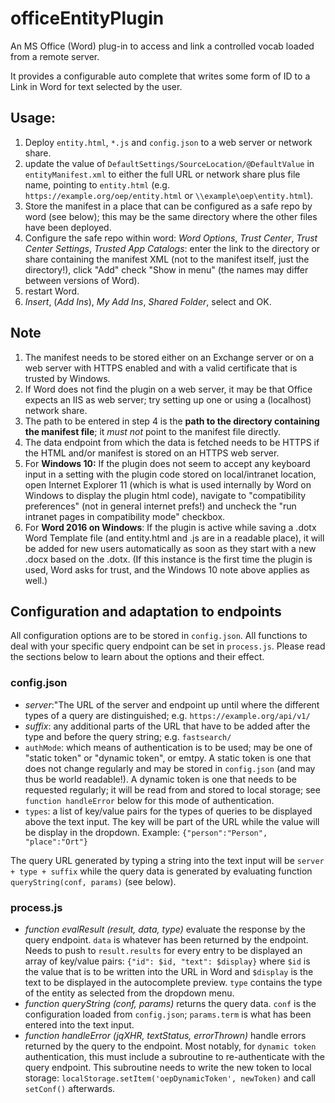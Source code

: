 # officeEntityPlugin
An MS Office (Word) plug-in to access and link a controlled vocab loaded from a remote server.

It provides a configurable auto complete that writes some form of ID to a Link in Word for text selected by the user.

## Usage:

1. Deploy `entity.html`, `*.js` and `config.json` to a web server or network share.
1. update the value of `DefaultSettings/SourceLocation/@DefaultValue` in `entityManifest.xml` to either the full URL or network share plus file name, pointing to `entity.html` (e.g. `https://example.org/oep/entity.html` or `\\example\oep\entity.html`).
2. Store the manifest in a place that can be configured as a safe repo by word (see below); this may be the same directory where the other files have been deployed.
2. Configure the safe repo within word:
    *Word Options*, *Trust Center*, *Trust Center Settings*, *Trusted App Catalogs*:
    enter the link to the directory or share containing the manifest XML (not to the manifest itself, just the directory!), click "Add"
    check "Show in menu" (the names may differ between versions of Word).
3. restart Word.
3. *Insert*, (*Add Ins*), *My Add Ins*, *Shared Folder*, select and OK.

## Note

1. The manifest needs to be stored either on an Exchange server or on a web server with HTTPS enabled and with a valid certificate that is trusted by Windows.
1. If Word does not find the plugin on a web server, it may be that Office expects an IIS as web server; try setting up one or using a (localhost) network share.
1. The path to be entered in step 4 is the __path to the directory containing the manifest file__; it *must not* point to the manifest file directly.
1. The data endpoint from which the data is fetched needs to be HTTPS if the HTML and/or manifest is stored on an HTTPS web server.
1. For **Windows 10:** If the plugin does not seem to accept any keyboard input in a setting with the plugin code stored on local/intranet location, open Internet Explorer 11 (which is what is used internally by Word on Windows to display the plugin html code), navigate to "compatibility preferences" (not in general internet prefs!) and uncheck the "run intranet pages in compatibility mode" checkbox.
1. For **Word 2016 on Windows**: If the plugin is active while saving a .dotx Word Template file (and entity.html and .js are in a readable place), it will be added for new users automatically as soon as they start with a new .docx based on the .dotx. (If this instance is the first time the plugin is used, Word asks for trust, and the Windows 10 note above applies as well.)

## Configuration and adaptation to endpoints

All configuration options are to be stored in `config.json`. All functions to deal with your specific query endpoint can
be set in `process.js`. Please read the sections below to learn about the options and their effect.

### config.json

* *server*:"The URL of the server and endpoint up until where the different types of a query are distinguished; e.g.
  `https://example.org/api/v1/`
* *suffix*: any additional parts of the URL that have to be added after the type and before the query string; e.g.
  `fastsearch/`
* `authMode`: which means of authentication is to be used; may be one of "static token" or "dynamic token", or emtpy.
  A static token is one that does not change regularly and may be stored in `config.json` (and may thus be world
  readable!). A dynamic token is one that needs to be requested regularly; it will be read from and stored to local
  storage; see `function handleError` below for this mode of authentication.
* `types`: a list of key/value pairs for the types of queries to be displayed above the text input. The key will be part
  of the URL while the value will be display in the dropdown. Example: `{"person":"Person", "place":"Ort"}`

The query URL generated by typing a string into the text input will be `server + type + suffix` while the query data is
generated by evaluating function `queryString(conf, params)` (see below).

### process.js

* *function evalResult (result, data, type)* evaluate the response by the query endpoint. `data` is whatever has been returned
  by the endpoint. Needs to push to `result.results` for every entry to be displayed an array of key/value pairs:
  `{"id": $id, "text": $display}` where `$id` is the value that is to be written into the URL in Word and `$display` is
  the text to be displayed in the autocomplete preview. `type` contains the type of the entity as selected from the
  dropdown menu.
* *function queryString (conf, params)* returns the query data. `conf` is the configuration loaded from `config.json`;
  `params.term` is what has been entered into the text input.
* *function handleError (jqXHR, textStatus, errorThrown)* handle errors returned by the query to the endpoint. Most
  notably, for `dynamic token` authentication, this must include a subroutine to re-authenticate with the query endpoint.
  This subroutine needs to write the new token to local storage: `localStorage.setItem('oepDynamicToken', newToken)`
  and call `setConf()` afterwards.
